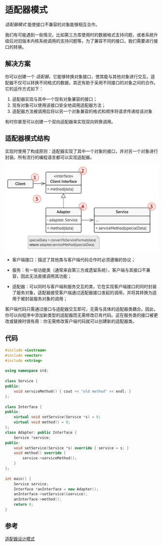 # 适配器模式

*适配器模式* 能使接口不兼容的对象能够相互合作。

我们有可能遇到一些情况，比如第三方库使用时的数据格式支持问题，或者系统升级后对旧版本内核系统调用的支持问题等。为了兼容不同的接口，我们需要进行接口的转换。

## 解决方案

你可以创建一个 *适配器*，它能够转换对象接口，使其能与其他对象进行交互。适配器不仅可以转换不同格式的数据，其还有助于采用不同接口的对象之间的合作。它的运作方式如下：

1. 适配器实现与其中一个现有对象兼容的接口；
2. 现有对象可以使用该接口安全地调用适配器方法；
3. 适配器方法被调用后将以另一个对象兼容的格式和顺序将请求传递给该对象

有时你甚至可以创建一个双向适配器来实现双向转换调用。

## 适配器模式结构

实现时使用了构成原则：适配器实现了其中一个对象的接口，并对另一个对象进行封装。所有流行的编程语言都可以实现适配器。

![适配器设计模式的结构（对象适配器）](../../assets/imgs/DP-Adapter-obj-structure.png)

- 客户端接口：描述了其他类与客户端代码合作时必须遵循的协议；

- 服务：有一些功能类（通常来自第三方或遗留系统），客户端与其接口不兼容，因此无法直接调用其功能；

- 适配器：可以同时与客户端和服务交互的类，它在实现客户端接口的同时封装了服务对象，适配器接受客户端通过适配器接口发起的调用，并将其转换为适用于被封装服务对象的调用；

客户端代码只需通过接口与适配器交互即可，无需与具体的适配器类耦合。因此，你可以向程序中添加新类型的适配器而无需修改已有代码。这在服务类的接口被更改或替换时很有用：你无需修改客户端代码就可以创建新的适配器类。

## 代码

```c++
#include <iostream>
#include <vector>
#include <string>

using namespace std;

class Service {
public:
    void serviceMethod() { cout << "old method" << endl; }
};

class Interface {
public:
    virtual void setService(Service *s) = 0;
    virtual void method() = 0;
};
class Adapter: public Interface {
    Service *service;
public:
    void setService(Service *s) override { service = s; }
    void method() override {
        service->serviceMethod();
    }
};

int main() {
    Service service;
    Interface *anInterface = new Adapter();
    anInterface->setService(&service);
    anInterface->method();
    return 0;
}
```

## 参考

[适配器设计模式](https://refactoringguru.cn/design-patterns/adapter)